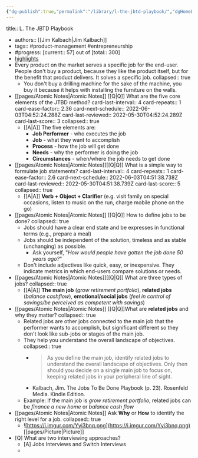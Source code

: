 ```yaml
---
{"dg-publish":true,"permalink":"/library/l-the-jbtd-playbook/","dgHomeLink":true,"dgPassFrontmatter":false}
---
```


title:: L. The JBTD Playbook

- authors:: [[Jim Kalbach|Jim Kalbach]]
- tags:: #product-management #entrepreneurship
- #progress: [current:: 57] out of [total:: 300]
- [highlights](obsidian://open?vault=Highlights&file=highlights%2FBooks%2FThe%20Jobs%20to%20Be%20Done%20Playbook)
- Every product on the market serves a specific job for the end-user. People don't buy a product, because they like the product itself, but for the benefit that product delivers. It solves a specific job.
  collapsed:: true
	- You don't buy a drilling machine for the sake of the machine, you buy it because it helps with installing the furniture on the walls.
- [[pages/Atomic Notes|Atomic Notes]] [[Q|Q]] What are the five core elements of the JTBD method?
  card-last-interval:: 4
  card-repeats:: 1
  card-ease-factor:: 2.36
  card-next-schedule:: 2022-06-03T04:52:24.288Z
  card-last-reviewed:: 2022-05-30T04:52:24.289Z
  card-last-score:: 3
  collapsed:: true
	- [[A|A]] The five elements are:
		- **Job Performer** - who executes the job
		- **Job** - what they want to accomplish
		- **Process** - how the job will get done
		- **Needs** - why the performer is doing the job
		- **Circumstances** - when/where the job needs to get done
- [[pages/Atomic Notes|Atomic Notes]][[Q|Q]] What is a simple way to formulate job statements?
  card-last-interval:: 4
  card-repeats:: 1
  card-ease-factor:: 2.6
  card-next-schedule:: 2022-06-03T04:51:38.738Z
  card-last-reviewed:: 2022-05-30T04:51:38.739Z
  card-last-score:: 5
  collapsed:: true
	- [[A|A]] **Verb + Object + Clarifier** (e.g. visit family on special occasions, listen to music on the run, charge mobile phone on the go)
- [[pages/Atomic Notes|Atomic Notes]] [[Q|Q]] How to define jobs to be done?
  collapsed:: true
	- Jobs should have a clear end state and be expresses in functional terms (e.g., prepare a meal)
	- Jobs should be independent of the solution, timeless and as stable (unchanging) as possible.
		- Ask yourself, "*How would people have gotten the job done 50 years ago?*"
	- Don't include adjectives like quick, easy, or inexpensive. They indicate metrics in which end-users compare solutions or needs.
- [[pages/Atomic Notes|Atomic Notes]][[Q|Q]] What are three types of jobs?
  collapsed:: true
	- [[A|A]] **The main job** (_grow retirement portfolio_), **related jobs** (_balance cashflow_), **emotional/social jobs** (_feel in control of savings/be perceived as competent with savings_)
- [[pages/Atomic Notes|Atomic Notes]] [[Q|Q]]What are **related jobs** and why they matter?
  collapsed:: true
	- Related jobs are other jobs connected to the main job that the performer wants to accomplish, but significant different so they don't look like sub-jobs or stages of the main job.
	- They help you understand the overall landscape of objectives.
	  collapsed:: true
		- >As you define the main job, identify related jobs to understand the overall landscape of objectives. Only then should you decide on a single main job to focus on, keeping related jobs in your peripheral line of sight.
		- Kalbach, Jim. The Jobs To Be Done Playbook (p. 23). Rosenfeld Media. Kindle Edition.
	- Example: If the main job is _grow retirement portfolio_, related jobs can be _finance a new home_ or _balance cash flow_
- [[pages/Atomic Notes|Atomic Notes]] Ask **Why** or **How** to identify the right level for a job.
  collapsed:: true
	- ![https://i.imgur.com/Yyi3bnq.png](https://i.imgur.com/Yyi3bnq.png) [[pages/Picture|Picture]]
- [Q] What are two interviewing approaches?
	- [A] Jobs Interviews and Switch Interviews
	-